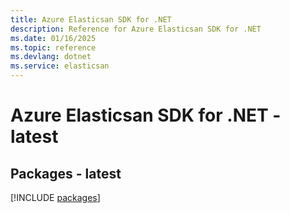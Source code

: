 ```yaml
---
title: Azure Elasticsan SDK for .NET
description: Reference for Azure Elasticsan SDK for .NET
ms.date: 01/16/2025
ms.topic: reference
ms.devlang: dotnet
ms.service: elasticsan
---
```

# Azure Elasticsan SDK for .NET - latest
## Packages - latest
[!INCLUDE [packages](elasticsan-index.md)]
